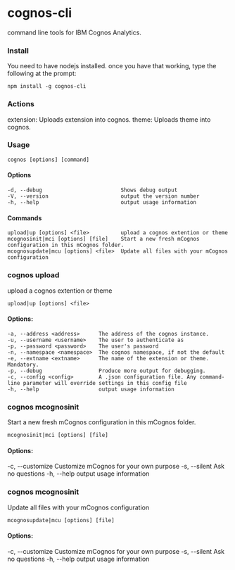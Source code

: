 # cognos-cli

command line tools for IBM Cognos Analytics.

### Install

You need to have nodejs installed. once you have that working, type the following at the prompt:

    npm install -g cognos-cli

### Actions

extension: Uploads extension into cognos.
theme: Uploads theme into cognos.

### Usage

    cognos [options] [command]

#### Options

    -d, --debug                         Shows debug output
    -V, --version                       output the version number
    -h, --help                          output usage information

#### Commands
    upload|up [options] <file>          upload a cognos extention or theme
    mcognosinit|mci [options] [file]    Start a new fresh mCognos configuration in this mCognos folder.
    mcognosupdate|mcu [options] <file>  Update all files with your mCognos configuration


### cognos upload

upload a cognos extention or theme

    upload|up [options] <file>

#### Options:

    -a, --address <address>      The address of the cognos instance.
    -u, --username <username>    The user to authenticate as
    -p, --password <password>    The user's password
    -n, --namespace <namespace>  The cognos namespace, if not the default
    -e, --extname <extname>      The name of the extension or theme. Mandatory.
    -p, --debug                  Produce more output for debugging.
    -c, --config <config>        A .json configuration file. Any command-line parameter will override settings in this config file
    -h, --help                   output usage information

### cognos mcognosinit

Start a new fresh mCognos configuration in this mCognos folder.

    mcognosinit|mci [options] [file]

#### Options:

-c, --customize  Customize mCognos for your own purpose
-s, --silent     Ask no questions
-h, --help       output usage information


### cognos mcognosinit

Update all files with your mCognos configuration

    mcognosupdate|mcu [options] [file]

#### Options:

-c, --customize  Customize mCognos for your own purpose
-s, --silent     Ask no questions
-h, --help       output usage information
